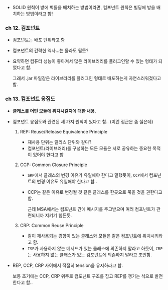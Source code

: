 - SOLID 원칙이 방에 벽돌을 배치하는 방법이라면, 컴포넌트 원칙은 빌딩에 방을 배치하는 방법이라고 함!

### ch 12. 컴포넌트
- 컴포넌트는 배포 단위라고 함
- 컴포넌트의 간략한 역사...는 몰라도 될듯?
- 요약하면 컴퓨터 성능이 좋아져서 많은 라이브러리를 플러그인할 수 있는 형태가 되었다고 함.
  
  그래서 .jar 파일같은 라이브러리를 플러그인 형태로 배포하는게 자연스러워졌다고 함.

### ch 13. 컴포넌트 응집도
- **클래스를 어떤 모듈에 위치시킬지에 대한 내용.**

- 컴포넌트 응집도와 관련된 세 가지 원칙이 있다고 함.. (이런 접근은 좀 싫은데)
  1. REP: Reuse/Release Equivalence Principle
     - 재사용 단위는 릴리스 단위와 같다?
     - 컴포넌트(라이브러리)를 구성하는 모든 모듈은 서로 공유하는 중요한 목적이 있어야 한다고 함 

  2. CCP: Common Closure Principle
      - `SRP`에서 클래스의 변경 이유가 유일해야 한다고 말했듯이, `CCP`에서 컴포넌트의 변경 이유도 유일해야 한다고 함.. 
      - CCP는 같은 이유로 변경될 것 같은 클래스를 한곳으로 묶을 것을 권한다고 함.
    
        근데 MSA에서는 컴포넌트 간에 메시지를 주고받으며 여러 컴포넌트가 관련되니까 지키기 힘든듯.

  3. CRP: Common Reuse Principle
      - 같이 재사용되는 경향이 있는 클래스와 모듈은 같은 컴포넌트에 위치시키라고 함.
      - `ISP`가 사용하지 않는 메서드가 있는 클래스에 의존하지 말라고 하듯이, `CRP`는 사용하지 않는 클래스가 있는 컴포넌트에 의존하지 말라고 조언함.

- REP, CCP, CRP 사이에서 적절히 tension을 유지하라고 함.
  
  보통 초기에는 CCP, CRP 위주로 컴포넌트 구조를 잡고 REP를 챙기는 식으로 발전한다고 함..
